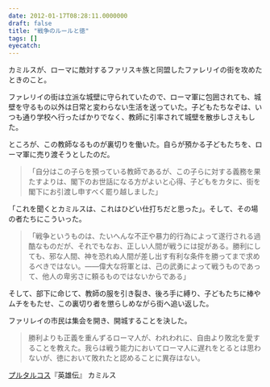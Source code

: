 ```yaml
---
date: 2012-01-17T08:28:11.0000000
draft: false
title: "戦争のルールと徳"
tags: []
eyecatch: 
---
```

<p>カミルスが、ローマに敵対するファリスキ族と同盟したファレリイの街を攻めたときのこと。</p><p>ファレリイの街は立派な城壁に守られていたので、ローマ軍に包囲されても、城壁を守るもの以外は日常と変わらない生活を送っていた。子どもたちなぞは、いつも通り学校へ行ったばかりでなく、教師に引率されて城壁を散歩しさえもした。</p><p>ところが、この教師なるものが裏切りを働いた。自らが預かる子どもたちを、ローマ軍に売り渡そうとしたのだ。</p>

<blockquote>
<p>「自分はこの子らを預っている教師であるが、この子らに対する義務を果たすよりは、閣下のお世話になる方がよいと心得、子どもをカタに、街を閣下にお引渡し申すべく罷り越しました」</p>

</blockquote>
<p>「これを聞くとカミルスは、これはひどい仕打ちだと思った」。そして、その場の者たちにこういった。</p>

<blockquote>
<p>「戦争というものは、たいへんな不正や暴力的行為によって遂行される過酷なものだが、それでもなお、正しい人間が戦うには掟がある。勝利にしても、邪な人間、神を恐れぬ人間が差し出す有利な条件を勝ってまで求めるべきではない。――偉大な将軍とは、己の武勇によって戦うものであって、他人の卑劣さに頼るものではないからである」</p>

</blockquote>
<p>そして、部下に命じて、教師の服を引き裂き、後ろ手に縛り、子どもたちに棒やムチをもたせ、この裏切り者を懲らしめながら街へ追い返した。</p><p>ファリレイの市民は集会を開き、開城することを決した。</p>

<blockquote>
<p>勝利よりも正義を重んずるローマ人が、われわれに、自由より敗北を愛することを教えた。我らは戦う能力においてローマ人に遅れをとるとは思わないが、徳において敗れたと認めることに異存はない。</p>

</blockquote>
<p><a class="keyword" href="http://d.hatena.ne.jp/keyword/%A5%D7%A5%EB%A5%BF%A5%EB%A5%B3%A5%B9">プルタルコス</a>『英雄伝』 カミルス</p>
